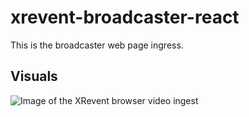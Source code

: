 # xrevent-broadcaster-react
This is the broadcaster web page ingress.


## Visuals
![Image of the XRevent browser video ingest](https://github.com/xrchisense/xrevent-broadcaster-unity/blob/main/Documentation/Images/BC01.jpg?raw=true)

